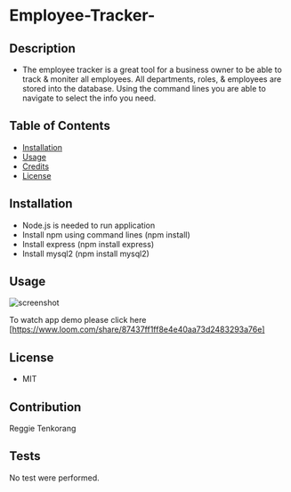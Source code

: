 # Employee-Tracker-

## Description 

- The employee tracker is a great tool for a business owner to be able to track & moniter all employees. All departments, roles, & employees are stored into the database. Using the command lines you are able to navigate to select the info you need.    

## Table of Contents 


* [Installation](#installation)
* [Usage](#usage)
* [Credits](#credits)
* [License](#license)


## Installation

- Node.js is needed to run application
- Install npm using command lines (npm install)
- Install express (npm install express)
- Install mysql2 (npm install mysql2)



## Usage 


![screenshot](.assets/images/tracker.png)


To watch app demo please click here [https://www.loom.com/share/87437ff1ff8e4e40aa73d2483293a76e]


## License

- MIT 



## Contribution

Reggie Tenkorang




## Tests

No test were performed. 
